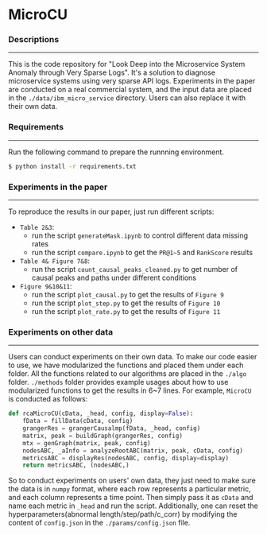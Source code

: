 <!-- #region -->
# MicroCU


### Descriptions
---
This is the code repository for "Look Deep into the Microservice System Anomaly through Very Sparse Logs". It's a solution to diagnose microservice systems using very sparse API logs. Experiments in the paper are conducted on a real commercial system, and the input data are placed in the `./data/ibm_micro_service` directory. Users can also replace it with their own data.

### Requirements
---
Run the following command to prepare the runnning environment.
```bash
$ python install -r requirements.txt 
```

### Experiments in the paper
---
To reproduce the results in our paper, just run different scripts:
- `Table 2&3`:
    - run the script `generateMask.ipynb` to control different data missing rates
    - run the script `compare.ipynb` to get the `PR@1~5` and `RankScore` results
- `Table 4& Figure 7&8`:
    - run the script `count_causal_peaks_cleaned.py` to get number of causal peaks and paths under different conditions
- `Figure 9&10&11`:
    - run the script `plot_causal.py` to get the results of `Figure 9`
    - run the script `plot_step.py` to get the results of `Figure 10`
    - run the script `plot_rate.py` to get the results of `Figure 11`

### Experiments on other data
---
Users can conduct experiments on their own data. To make our code easier to use, we have modularized the functions and placed them under each folder. All the functions related to our algorithms are placed in the `./algo` folder. `./methods` folder provides example usages about how to use modularized functions to get the results in 6~7 lines. For example, `MicroCU` is conducted as follows:
```python
def rcaMicroCU(cData, _head, config, display=False):
    fData = fillData(cData, config)
    grangerRes = grangerCausalmp(fData, _head, config)
    matrix, peak = buildGraph(grangerRes, config)
    mtx = genGraph(matrix, peak, config)
    nodesABC, _aInfo = analyzeRootABC(matrix, peak, cData, config)
    metricsABC = displayRes(nodesABC, config, display=display)
    return metricsABC, (nodesABC,)
```
So to conduct experiments on users' own data, they just need to make sure the data is in `numpy` format, where each row represents a particular metric, and each column represents a time point. Then simply pass it as `cData` and name each metric in `_head` and run the script. Additionally, one can reset the hyperparameters(abnormal length/step/path/c_corr) by modifying the content of `config.json` in the `./params/config.json` file.
<!-- #endregion -->
